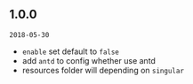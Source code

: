 1.0.0
---

`2018-05-30`

- `enable` set default to `false`
- add `antd` to config whether use antd
- resources folder will depending on `singular`